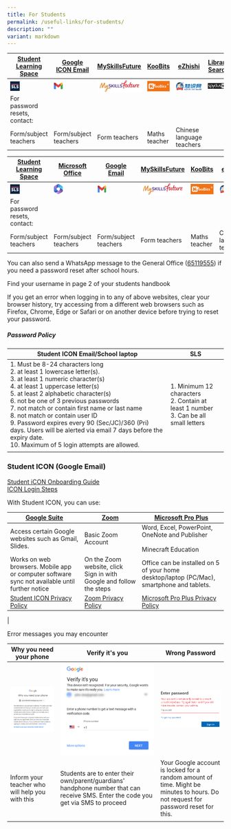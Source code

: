 ```yaml
---
title: For Students
permalink: /useful-links/for-students/
description: ""
variant: markdown
---
```

|[Student Learning Space](https://vle.learning.moe.edu.sg/login)|[Google ICON Email](https://workspace.google.com/dashboard)|[MySkillsFuture](https://www.myskillsfuture.gov.sg/content/student/en/primary.html)|[KooBits](https://member.koobits.com/)|[eZhishi](https://www.ezhishi.net/Contents/)|[Library Search](https://schoolibrary.moe.edu.sg/cantonmentpri/cgi-bin/spydus.exe/MSGTRN/WPAC/HOME)|
|------|------|------|------|------|------|
|<a href="https://vle.learning.moe.edu.sg/login"><img style="width:25%" src="/images/SLS%20Icon.png" align="left"></a> | <a href="https://workspace.google.com/dashboard"><img style="width:25%" src="/images/Gmail.jpg" align="left"></a>|<a href="https://www.myskillsfuture.gov.sg/content/student/en/primary.html"><img style="width:100%" src="/images/Myskillsfuture.jpg" align="left"></a>|<a href="https://member.koobits.com/"><img style="width:100%" src="/images/Koobits.jpg" align="left"></a>|<a href="https://www.ezhishi.net/Contents/"><img style="width:100%" src="/images/Ezhishi.jpg" align="left"></a>|<a href="https://schoolibrary.moe.edu.sg/cantonmentpri/cgi-bin/spydus.exe/MSGTRN/WPAC/HOME"><img style="width:100%" src="/images/Spydus.jpg" align="left"></a>|
| For password resets, contact:|  |  |  |  |  |
| Form/subject teachers | Form/subject teachers | Form teachers | Maths teacher | Chinese language teachers |


|[Student Learning Space](https://vle.learning.moe.edu.sg/login)|[Microsoft Office](https://www.office.com/)|[Google Email](https://workspace.google.com/dashboard)|[MySkillsFuture](https://www.myskillsfuture.gov.sg/content/student/en/primary.html)|[KooBits](https://member.koobits.com/)|[eZhishi](https://www.ezhishi.net/Contents/)|[Library Search](https://schoolibrary.moe.edu.sg/cantonmentpri/cgi-bin/spydus.exe/MSGTRN/WPAC/HOME)|
|------|------|------|------|------|------|------|
|<a href="https://vle.learning.moe.edu.sg/login"><img style="width:25%" src="/images/SLS%20Icon.png" align="left"></a>|<a href="https://www.office.com/"><img style="width:25%" src="/images/MS365.png" align="left"></a>  | <a href="https://workspace.google.com/dashboard"><img style="width:25%" src="/images/Gmail.jpg" align="left"></a>|<a href="https://www.myskillsfuture.gov.sg/content/student/en/primary.html"><img style="width:100%" src="/images/Myskillsfuture.jpg" align="left"></a>|<a href="https://member.koobits.com/"><img style="width:100%" src="/images/Koobits.jpg" align="left"></a>|<a href="https://www.ezhishi.net/Contents/"><img style="width:100%" src="/images/Ezhishi.jpg" align="left"></a>|<a href="https://schoolibrary.moe.edu.sg/cantonmentpri/cgi-bin/spydus.exe/MSGTRN/WPAC/HOME"><img style="width:100%" src="/images/Spydus.jpg" align="left"></a>|
| For password resets, contact:|  |  |  |  |  ||
| Form/subject teachers | Form/subject teachers| Form/subject teachers | Form teachers | Maths teacher | Chinese language teachers |




You can also send a WhatsApp message to the General Office ([65119555](http://wa.me/6565119555)) if you need a password reset after school hours. 

Find your username in page 2 of your students handbook

If you get an error when logging in to any of above websites, clear your browser history, try accessing from a different web browsers such as Firefox, Chrome, Edge or Safari or on another device before trying to reset your password.
  
##### Password Policy

| Student ICON Email/School laptop | SLS |
|---|---|
| 1. Must be 8-24 characters long<br>2. at least 1 lowercase letter(s). <br>3. at least 1 numeric character(s)<br>4. at least 1 uppercase letter(s)<br>5. at least 2 alphabetic character(s)<br>6. not be one of 3 previous passwords<br>7. not match or contain first name or last name<br>8. not match or contain user ID<br>9. Password expires every 90 (Sec/JC)/360 (Pri) days. Users will be alerted via email 7 days before the expiry date.<br>10. Maximum of 5 login attempts are allowed. | 1. Minimum 12 characters<br>2. Contain at least 1 number<br>3. Can be all small letters |
| | |

### Student ICON (Google Email)

[Student iCON Onboarding Guide](/files/Student%20iCON%20Onboarding%20Guide.pdf) <br>
[ICON Login Steps](/files/ICON%20Login.pdf)<br>

	
With Student ICON, you can use:

| [Google Suite](https://workspace.google.com/dashboard)| [Zoom](https://zoom.us/signin)| [Microsoft Pro Plus](https://www.office.com/)|
|---|---|---|
| Access certain Google websites such as Gmail, Slides.| Basic Zoom Account | Word, Excel, PowerPoint, OneNote and Publisher <br><br>Minecraft Education |
|Works on web browsers. Mobile app or computer software sync not available until further notice|On the Zoom website, click Sign in with Google and follow the steps| Office can be installed on 5 of your home desktop/laptop (PC/Mac), smartphone and tablets.|
| [Student ICON Privacy Policy](https://workspace.google.com/terms/education_terms_japan.html) | [Zoom Privacy Policy](https://zoom.us/docs/en-us/schools-privacy-statement.html) | [Microsoft Pro Plus Privacy Policy](https://portal.office.com/commerce/mosa.aspx) |
|

Error messages you may encounter

| Why you need your phone | Verify it's you | Wrong Password |
|---|---|---|
| ![](/images/Why%20you%20need%20your%20phone.png) | ![](/images/Verify%20its%20you.png) | ![](/images/Wrong%20Pasword.png) |
| Inform your teacher who will help you with this | Students are to enter their own/parent/guardians' handphone number that can receive SMS. Enter the code you get via SMS to proceed | Your Google account is locked for a random amount of time. Might be minutes to hours. Do not request for password reset for this. |
| | | |